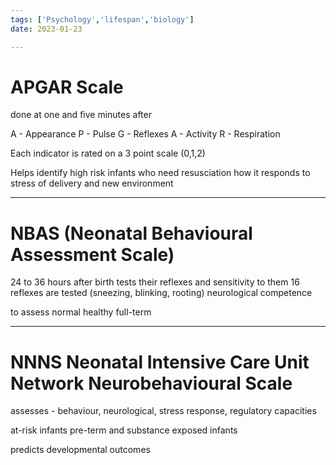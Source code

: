```yaml
---
tags: ['Psychology','lifespan','biology']
date: 2023-01-23

---
```



# APGAR Scale

done at one and five minutes after 

A - Appearance
P - Pulse
G - Reflexes
A - Activity
R - Respiration

Each indicator is rated on a 3 point scale (0,1,2)

Helps identify high risk infants who need resusciation
how it responds to stress of delivery and new environment

---

# NBAS (Neonatal Behavioural Assessment Scale)

24 to 36 hours after birth 
tests their reflexes and sensitivity to them
16 reflexes are tested (sneezing, blinking, rooting)
neurological competence

to assess normal healthy full-term

---

# NNNS Neonatal Intensive Care Unit Network Neurobehavioural Scale

assesses - behaviour, neurological, stress response, regulatory capacities

at-risk infants
pre-term and substance exposed infants

predicts developmental outcomes 


